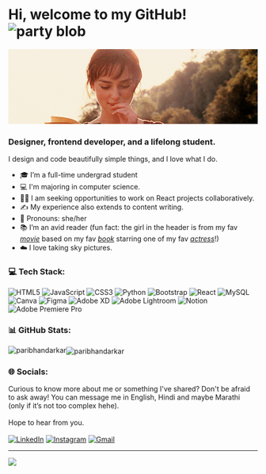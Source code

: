 # Hi, welcome to my GitHub! <img width="30" src="https://emojis.slackmojis.com/emojis/images/1643516767/28156/spellbook.gif?1643516767" alt="party blob" />

<img src='header.gif' />

### Designer, frontend developer, and a lifelong student.
 I design and code beautifully simple things, and I love what I do.
- 🎓 I’m a full-time undergrad student
- 💻 I'm majoring in computer science.
- 👯‍♀️ I am seeking opportunities to work on React projects collaboratively.
- ✍️ My experience also extends to content writing.
- 🎀 Pronouns: she/her
- 📚 I’m an avid reader (fun fact: the girl in the header is from my fav <em><a href="https://www.imdb.com/title/tt0414387/">movie</a></em> based on my fav <em><a href="https://www.goodreads.com/book/show/1885.Pride_and_Prejudice">book</a></em> starring one of my fav <em><a href="https://www.imdb.com/name/nm0461136/">actress</a></em>!)
- ☁️ I love taking sky pictures.


### 💻 Tech Stack:
![HTML5](https://img.shields.io/badge/html5-%23E34F26.svg?style=for-the-badge&logo=html5&logoColor=white) ![JavaScript](https://img.shields.io/badge/javascript-%23323330.svg?style=for-the-badge&logo=javascript&logoColor=%23F7DF1E) ![CSS3](https://img.shields.io/badge/css3-%231572B6.svg?style=for-the-badge&logo=css3&logoColor=white) ![Python](https://img.shields.io/badge/python-3670A0?style=for-the-badge&logo=python&logoColor=ffdd54) ![Bootstrap](https://img.shields.io/badge/bootstrap-%23563D7C.svg?style=for-the-badge&logo=bootstrap&logoColor=white) ![React](https://img.shields.io/badge/react-%2320232a.svg?style=for-the-badge&logo=react&logoColor=%2361DAFB) ![MySQL](https://img.shields.io/badge/mysql-%2300f.svg?style=for-the-badge&logo=mysql&logoColor=white) ![Canva](https://img.shields.io/badge/Canva-%2300C4CC.svg?style=for-the-badge&logo=Canva&logoColor=white) 	![Figma](https://img.shields.io/badge/figma-%23F24E1E.svg?style=for-the-badge&logo=figma&logoColor=white) ![Adobe XD](https://img.shields.io/badge/Adobe%20XD-470137?style=for-the-badge&logo=Adobe%20XD&logoColor=#FF61F6) ![Adobe Lightroom](https://img.shields.io/badge/Adobe%20Lightroom-31A8FF.svg?style=for-the-badge&logo=Adobe%20Lightroom&logoColor=white) ![Notion](https://img.shields.io/badge/Notion-%23000000.svg?style=for-the-badge&logo=notion&logoColor=white) 
![Adobe Premiere Pro](https://img.shields.io/badge/Adobe%20Premiere%20Pro-9999FF.svg?style=for-the-badge&logo=Adobe%20Premiere%20Pro&logoColor=white)


### 📊 GitHub Stats:

<p><img align="left" src="https://github-readme-stats.vercel.app/api/top-langs?username=paribhandarkar76446574&show_icons=true&locale=en&layout=compact" alt="paribhandarkar" /></p>
<p><img align="center" src="https://github-readme-streak-stats.herokuapp.com/?user=paribhandarkar&" alt="paribhandarkar" /></p>

### 🌐 Socials:
Curious to know more about me or something I've shared? Don't be afraid to ask away! You can message me in English, Hindi and maybe Marathi (only if it’s not too complex hehe). <br> <br>
Hope to hear from you. <br> <br>
[![LinkedIn](https://img.shields.io/badge/LinkedIn-%230077B5.svg?logo=linkedin&logoColor=white)](https://linkedin.com/in//pari-bhandarkar-2877161b9/) 
[![Instagram](https://img.shields.io/badge/Instagram-%23E4405F.svg?logo=Instagram&logoColor=white)](https://instagram.com/paribhandarkar) 
[![Gmail](https://img.shields.io/badge/-Contact_me_via_Gmail-c14438?style=flat&logo=Gmail&logoColor=white&color=BB001B)](mailto:bhandarkarpari@gmail.com)

---
[![](https://visitcount.itsvg.in/api?id=paribhandarkar&icon=0&color=2)](https://visitcount.itsvg.in)


